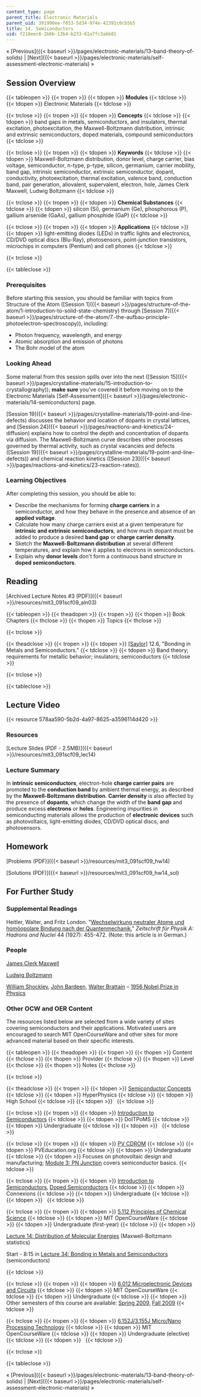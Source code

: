 ```yaml
---
content_type: page
parent_title: Electronic Materials
parent_uid: 391990ee-f653-5d34-974e-42391c0cb5b5
title: 14. Semiconductors
uid: f218eec6-2b6b-13b4-b233-61a7fc3abb81
---
```


« [Previous]({{< baseurl >}}/pages/electronic-materials/13-band-theory-of-solids) | [Next]({{< baseurl >}}/pages/electronic-materials/self-assessment-electronic-materials) »

Session Overview
----------------

{{< tableopen >}}
{{< tropen >}}
{{< tdopen >}}
**Modules**
{{< tdclose >}}
{{< tdopen >}}
Electronic Materials
{{< tdclose >}}

{{< trclose >}}
{{< tropen >}}
{{< tdopen >}}
**Concepts**
{{< tdclose >}}
{{< tdopen >}}
band gaps in metals, semiconductors, and insulators, thermal excitation, photoexcitation, the Maxwell-Boltzmann distribution, intrinsic and extrinsic semiconductors, doped materials, compound semiconductors
{{< tdclose >}}

{{< trclose >}}
{{< tropen >}}
{{< tdopen >}}
**Keywords**
{{< tdclose >}}
{{< tdopen >}}
Maxwell-Boltzmann distribution, donor level, charge carrier, bias voltage, semiconductor, n-type, p-type, silicon, germanium, carrier mobility, band gap, intrinsic semiconductor, extrinsic semiconductor, dopant, conductivity, photoexcitation, thermal excitation, valence band, conduction band, pair generation, aliovalent, supervalent, electron, hole, James Clerk Maxwell, Ludwig Boltzmann
{{< tdclose >}}

{{< trclose >}}
{{< tropen >}}
{{< tdopen >}}
**Chemical Substances**
{{< tdclose >}}
{{< tdopen >}}
silicon (Si), germanium (Ge), phosphorous (P), gallium arsenide (GaAs), gallium phosphide (GaP)
{{< tdclose >}}

{{< trclose >}}
{{< tropen >}}
{{< tdopen >}}
**Applications**
{{< tdclose >}}
{{< tdopen >}}
light-emitting diodes (LEDs) in traffic lights and electronics, CD/DVD optical discs (Blu-Ray), photosensors, point-junction transistors, microchips in computers (Pentium) and cell phones
{{< tdclose >}}

{{< trclose >}}

{{< tableclose >}}

### Prerequisites

Before starting this session, you should be familiar with topics from Structure of the Atom ([Session 1]({{< baseurl >}}/pages/structure-of-the-atom/1-introduction-to-solid-state-chemistry) through [Session 7]({{< baseurl >}}/pages/structure-of-the-atom/7.-the-aufbau-principle-photoelectron-spectroscopy)), including:

*   Photon frequency, wavelength, and energy
*   Atomic absorption and emission of photons
*   The Bohr model of the atom

### Looking Ahead

Some material from this session spills over into the next ([Session 15]({{< baseurl >}}/pages/crystalline-materials/15-introduction-to-crystallography)); **make sure** you've covered it before moving on to the Electronic Materials [Self-Assessment]({{< baseurl >}}/pages/electronic-materials/14-semiconductors) page.

[Session 19]({{< baseurl >}}/pages/crystalline-materials/19-point-and-line-defects) discusses the behavior and location of dopants in crystal lattices, and [Session 24]({{< baseurl >}}/pages/reactions-and-kinetics/24-diffusion) explains how to control the depth and concentration of dopants via diffusion. The Maxwell-Boltzmann curve describes other processes governed by thermal activity, such as crystal vacancies and defects ([Session 19]({{< baseurl >}}/pages/crystalline-materials/19-point-and-line-defects)) and chemical reaction kinetics ([Session 23]({{< baseurl >}}/pages/reactions-and-kinetics/23-reaction-rates)).

### Learning Objectives

After completing this session, you should be able to:

*   Describe the mechanisms for forming **charge carriers** in a semiconductor, and how they behave in the presence and absence of an **applied voltage**.
*   Calculate how many charge carriers exist at a given temperature for **intrinsic and extrinsic semiconductors**, and how much dopant must be added to produce a desired **band gap** or **charge carrier density**.
*   Sketch the **Maxwell-Boltzmann distribution** at several different temperatures, and explain how it applies to electrons in semiconductors.
*   Explain why **donor levels** don't form a continuous band structure in **doped semiconductors**.

Reading
-------

[Archived Lecture Notes #3 (PDF)]({{< baseurl >}}/resources/mit3_091scf09_aln03)

{{< tableopen >}}
{{< theadopen >}}
{{< tropen >}}
{{< thopen >}}
Book Chapters
{{< thclose >}}
{{< thopen >}}
Topics
{{< thclose >}}

{{< trclose >}}

{{< theadclose >}}
{{< tropen >}}
{{< tdopen >}}
[\[Saylor\]](https://saylordotorg.github.io/text_general-chemistry-principles-patterns-and-applications-v1.0/s16-06-bonding-in-metals-and-semicond.html) 12.6, "Bonding in Metals and Semiconductors."
{{< tdclose >}}
{{< tdopen >}}
Band theory; requirements for metallic behavior; insulators; semiconductors
{{< tdclose >}}

{{< trclose >}}

{{< tableclose >}}

Lecture Video
-------------

{{< resource 578aa590-5b2d-4a97-8625-a3596114d420 >}}

### Resources

[Lecture Slides (PDF - 2.5MB)]({{< baseurl >}}/resources/mit3_091scf09_lec14)

### Lecture Summary

In **intrinsic semiconductors**, electron-hole **charge carrier pairs** are promoted to the **conduction band** by ambient thermal energy, as described by the **Maxwell-Boltzmann distribution**. **Carrier density** is also affected by the presence of **dopants**, which change the width of the **band gap** and produce excess **electrons** or **holes**. Engineering impurities in semiconducting materials allows the production of **electronic devices** such as photovoltaics, light-emitting diodes, CD/DVD optical discs, and photosensors.

Homework
--------

[Problems (PDF)]({{< baseurl >}}/resources/mit3_091scf09_hw14)

[Solutions (PDF)]({{< baseurl >}}/resources/mit3_091scf09_hw14_sol)

For Further Study
-----------------

### Supplemental Readings

Heitler, Walter, and Fritz London. "[Wechselwirkung neutraler Atome und homöopolare Bindung nach der Quantenmechanik.](http://dx.doi.org/10.1007/BF01397394)" _Zeitschrift für Physik A: Hadrons and Nuclei_ 44 (1927): 455-472. (Note: this article is in German.)

### People

[James Clerk Maxwell](http://en.wikipedia.org/wiki/James_Clerk_Maxwell)

[Ludwig Boltzmann](http://en.wikipedia.org/wiki/Boltzmann)

[William Shockley](http://en.wikipedia.org/wiki/William_Shockley), [John Bardeen](http://en.wikipedia.org/wiki/John_Bardeen), [Walter Brattain](http://en.wikipedia.org/wiki/Walter_Brattain) – [1956 Nobel Prize in Physics](http://nobelprize.org/nobel_prizes/physics/laureates/1956/)

### Other OCW and OER Content

The resources listed below are selected from a wide variety of sites covering semiconductors and their applications. Motivated users are encouraged to search MIT OpenCourseWare and other sites for more advanced material based on their specific interests.

{{< tableopen >}}
{{< theadopen >}}
{{< tropen >}}
{{< thopen >}}
Content
{{< thclose >}}
{{< thopen >}}
Provider
{{< thclose >}}
{{< thopen >}}
Level
{{< thclose >}}
{{< thopen >}}
Notes
{{< thclose >}}

{{< trclose >}}

{{< theadclose >}}
{{< tropen >}}
{{< tdopen >}}
[Semiconductor Concepts](http://hyperphysics.phy-astr.gsu.edu/hbase/solids/semcn.html)
{{< tdclose >}}
{{< tdopen >}}
HyperPhysics
{{< tdclose >}}
{{< tdopen >}}
High School
{{< tdclose >}}
{{< tdopen >}}
 
{{< tdclose >}}

{{< trclose >}}
{{< tropen >}}
{{< tdopen >}}
[Introduction to Semiconductors](http://www.doitpoms.ac.uk/tlplib/semiconductors/index.php)
{{< tdclose >}}
{{< tdopen >}}
DoITPoMS
{{< tdclose >}}
{{< tdopen >}}
Undergraduate
{{< tdclose >}}
{{< tdopen >}}
 
{{< tdclose >}}

{{< trclose >}}
{{< tropen >}}
{{< tdopen >}}
[PV CDROM](http://www.pveducation.org/pvcdrom)
{{< tdclose >}}
{{< tdopen >}}
PVEducation.org
{{< tdclose >}}
{{< tdopen >}}
Undergraduate
{{< tdclose >}}
{{< tdopen >}}
Focuses on photovoltaic design and manufacturing; [Module 3: PN Junction](http://www.pveducation.org/pvcdrom/3-pn-junction/introduction-to-semiconductors) covers semiconductor basics.
{{< tdclose >}}

{{< trclose >}}
{{< tropen >}}
{{< tdopen >}}
[Introduction to Semiconductors](http://cnx.org/content/m1001/latest/), [Doped Semiconductors](http://cnx.org/content/m1002/latest/)
{{< tdclose >}}
{{< tdopen >}}
Connexions
{{< tdclose >}}
{{< tdopen >}}
Undergraduate
{{< tdclose >}}
{{< tdopen >}}
 
{{< tdclose >}}

{{< trclose >}}
{{< tropen >}}
{{< tdopen >}}
[5.112 Principles of Chemical Science](/courses/5-112-principles-of-chemical-science-fall-2005)
{{< tdclose >}}
{{< tdopen >}}
MIT OpenCourseWare
{{< tdclose >}}
{{< tdopen >}}
Undergraduate (first-year)
{{< tdclose >}}
{{< tdopen >}}


[Lecture 14: Distribution of Molecular Energies](/courses/5-112-principles-of-chemical-science-fall-2005/resources/lecture-14-distribution-molecular-energies) (Maxwell-Boltzmann statistics)

Start - 8:15 in [Lecture 34: Bonding in Metals and Semiconductors](/courses/5-112-principles-of-chemical-science-fall-2005/resources/lecture-34-bonding-in-metals-and-semiconductors) (semiconductors)


{{< tdclose >}}

{{< trclose >}}
{{< tropen >}}
{{< tdopen >}}
[6.012 Microelectronic Devices and Circuits](/courses/6-012-microelectronic-devices-and-circuits-fall-2005)
{{< tdclose >}}
{{< tdopen >}}
MIT OpenCourseWare
{{< tdclose >}}
{{< tdopen >}}
Undergraduate
{{< tdclose >}}
{{< tdopen >}}
Other semesters of this course are available: [Spring 2009](/courses/6-012-microelectronic-devices-and-circuits-spring-2009), [Fall 2009](/courses/6-012-microelectronic-devices-and-circuits-fall-2009)
{{< tdclose >}}

{{< trclose >}}
{{< tropen >}}
{{< tdopen >}}
[6.152J/3.155J Micro/Nano Processing Technology](/courses/6-152j-micro-nano-processing-technology-fall-2005)
{{< tdclose >}}
{{< tdopen >}}
MIT OpenCourseWare
{{< tdclose >}}
{{< tdopen >}}
Undergraduate (elective)
{{< tdclose >}}
{{< tdopen >}}
 
{{< tdclose >}}

{{< trclose >}}

{{< tableclose >}}

« [Previous]({{< baseurl >}}/pages/electronic-materials/13-band-theory-of-solids) | [Next]({{< baseurl >}}/pages/electronic-materials/self-assessment-electronic-materials) »